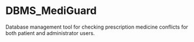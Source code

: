 # DBMS_MediGuard

Database management tool for checking prescription medicine conflicts for both patient and administrator users.
